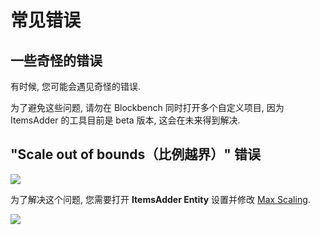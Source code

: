 # 常见错误

## 一些奇怪的错误

有时候, 您可能会遇见奇怪的错误.

为了避免这些问题, 请勿在 Blockbench 同时打开多个自定义项目, 因为 ItemsAdder 的工具目前是 beta 版本, 这会在未来得到解决.

## "Scale out of bounds（比例越界）" 错误

![](<../../../../.gitbook/assets/image (42).png>)

为了解决这个问题, 您需要打开 **ItemsAdder Entity** 设置并修改 [Max Scaling](creation.md#configuring-the-model).

![](<../../../../.gitbook/assets/image (79).png>)
